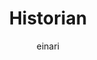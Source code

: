 ---
title: Historian
description: The home of the Dolittle Historian TimeSeries Module
keywords: TimeSeries, Historian
author: einari
weight: 4
---